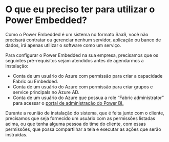 # O que eu preciso ter para utilizar o Power Embedded?

Como o Power Embedded é um sistema no formato SaaS, você não precisará contratar ou gerenciar nenhum servidor, aplicação ou banco de dados, irá apenas utilizar o software como um serviço.

Para configurar o Power Embedded na sua empresa, precisamos que os seguintes pré-requisitos sejam atendidos antes de agendarmos a instalação:

* Conta de um usuário do Azure com permissão para criar a capacidade Fabric ou Embedded.
* Conta de um usuário do Azure com permissão para criar grupos e service principals no Azure AD.
* Conta de um usuário do Azure que possua a role “Fabric administrator” para acessar o [portal de administração do Power BI.](https://app.powerbi.com/admin-portal/tenantSettings)

Durante a reunião de instalação do sistema, que é feita junto com o cliente, precisamos que seja fornecido um usuário com as permissões listadas acima, ou que tenha alguma pessoa do time do cliente, com essas permissões, que possa compartilhar a tela e executar as ações que serão instruídas.

